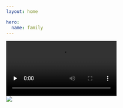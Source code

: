 ```yaml
---
layout: home

hero:
  name: family
---
```


<div class="blog_photo_album_grid">
  <div class="blog_photo_album_block">
    <video src="/public/family/1617623720378306.mp4" controls="" preload="none"> </video>
    <div align="center"></div>
  </div>
  <div class="blog_photo_album_block">
    <img src="/public/family/WechatIMG2.jpeg">
    <div align="center"></div>
  </div>
</div>

